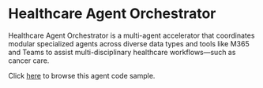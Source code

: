 # Healthcare Agent Orchestrator
Healthcare Agent Orchestrator is a multi-agent accelerator that coordinates modular specialized agents across diverse data types and tools like M365 and Teams to assist multi-disciplinary healthcare workflows—such as cancer care.

Click [here](https://aka.ms/healthcare-multi-agent) to browse this agent code sample.
